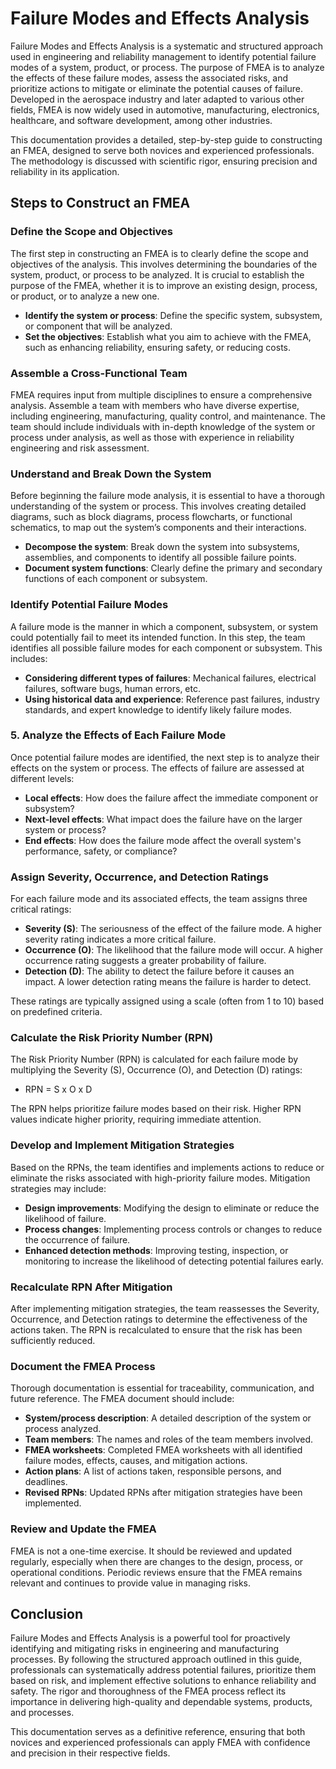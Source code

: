 # Failure Modes and Effects Analysis

Failure Modes and Effects Analysis  is a systematic and structured approach used in engineering and reliability management to identify potential failure modes of a system, product, or process. The purpose of FMEA is to analyze the effects of these failure modes, assess the associated risks, and prioritize actions to mitigate or eliminate the potential causes of failure. Developed in the aerospace industry and later adapted to various other fields, FMEA is now widely used in automotive, manufacturing, electronics, healthcare, and software development, among other industries.

This documentation provides a detailed, step-by-step guide to constructing an FMEA, designed to serve both novices and experienced professionals. The methodology is discussed with scientific rigor, ensuring precision and reliability in its application.

## Steps to Construct an FMEA

### Define the Scope and Objectives

The first step in constructing an FMEA is to clearly define the scope and objectives of the analysis. This involves determining the boundaries of the system, product, or process to be analyzed. It is crucial to establish the purpose of the FMEA, whether it is to improve an existing design, process, or product, or to analyze a new one.

- **Identify the system or process**: Define the specific system, subsystem, or component that will be analyzed.
- **Set the objectives**: Establish what you aim to achieve with the FMEA, such as enhancing reliability, ensuring safety, or reducing costs.

### Assemble a Cross-Functional Team

FMEA requires input from multiple disciplines to ensure a comprehensive analysis. Assemble a team with members who have diverse expertise, including engineering, manufacturing, quality control, and maintenance. The team should include individuals with in-depth knowledge of the system or process under analysis, as well as those with experience in reliability engineering and risk assessment.

### Understand and Break Down the System

Before beginning the failure mode analysis, it is essential to have a thorough understanding of the system or process. This involves creating detailed diagrams, such as block diagrams, process flowcharts, or functional schematics, to map out the system’s components and their interactions.

- **Decompose the system**: Break down the system into subsystems, assemblies, and components to identify all possible failure points.
- **Document system functions**: Clearly define the primary and secondary functions of each component or subsystem.

### Identify Potential Failure Modes

A failure mode is the manner in which a component, subsystem, or system could potentially fail to meet its intended function. In this step, the team identifies all possible failure modes for each component or subsystem. This includes:

- **Considering different types of failures**: Mechanical failures, electrical failures, software bugs, human errors, etc.
- **Using historical data and experience**: Reference past failures, industry standards, and expert knowledge to identify likely failure modes.

### 5. Analyze the Effects of Each Failure Mode

Once potential failure modes are identified, the next step is to analyze their effects on the system or process. The effects of failure are assessed at different levels:

- **Local effects**: How does the failure affect the immediate component or subsystem?
- **Next-level effects**: What impact does the failure have on the larger system or process?
- **End effects**: How does the failure mode affect the overall system's performance, safety, or compliance?

### Assign Severity, Occurrence, and Detection Ratings

For each failure mode and its associated effects, the team assigns three critical ratings:

- **Severity (S)**: The seriousness of the effect of the failure mode. A higher severity rating indicates a more critical failure.
- **Occurrence (O)**: The likelihood that the failure mode will occur. A higher occurrence rating suggests a greater probability of failure.
- **Detection (D)**: The ability to detect the failure before it causes an impact. A lower detection rating means the failure is harder to detect.

These ratings are typically assigned using a scale (often from 1 to 10) based on predefined criteria.

### Calculate the Risk Priority Number (RPN)

The Risk Priority Number (RPN) is calculated for each failure mode by multiplying the Severity (S), Occurrence (O), and Detection (D) ratings:
    
- RPN = S x O x D 

The RPN helps prioritize failure modes based on their risk. Higher RPN values indicate higher priority, requiring immediate attention.

### Develop and Implement Mitigation Strategies

Based on the RPNs, the team identifies and implements actions to reduce or eliminate the risks associated with high-priority failure modes. Mitigation strategies may include:

- **Design improvements**: Modifying the design to eliminate or reduce the likelihood of failure.
- **Process changes**: Implementing process controls or changes to reduce the occurrence of failure.
- **Enhanced detection methods**: Improving testing, inspection, or monitoring to increase the likelihood of detecting potential failures early.

### Recalculate RPN After Mitigation

After implementing mitigation strategies, the team reassesses the Severity, Occurrence, and Detection ratings to determine the effectiveness of the actions taken. The RPN is recalculated to ensure that the risk has been sufficiently reduced.

### Document the FMEA Process

Thorough documentation is essential for traceability, communication, and future reference. The FMEA document should include:

- **System/process description**: A detailed description of the system or process analyzed.
- **Team members**: The names and roles of the team members involved.
- **FMEA worksheets**: Completed FMEA worksheets with all identified failure modes, effects, causes, and mitigation actions.
- **Action plans**: A list of actions taken, responsible persons, and deadlines.
- **Revised RPNs**: Updated RPNs after mitigation strategies have been implemented.

### Review and Update the FMEA

FMEA is not a one-time exercise. It should be reviewed and updated regularly, especially when there are changes to the design, process, or operational conditions. Periodic reviews ensure that the FMEA remains relevant and continues to provide value in managing risks.

## Conclusion

Failure Modes and Effects Analysis  is a powerful tool for proactively identifying and mitigating risks in engineering and manufacturing processes. By following the structured approach outlined in this guide, professionals can systematically address potential failures, prioritize them based on risk, and implement effective solutions to enhance reliability and safety. The rigor and thoroughness of the FMEA process reflect its importance in delivering high-quality and dependable systems, products, and processes.

This documentation serves as a definitive reference, ensuring that both novices and experienced professionals can apply FMEA with confidence and precision in their respective fields.